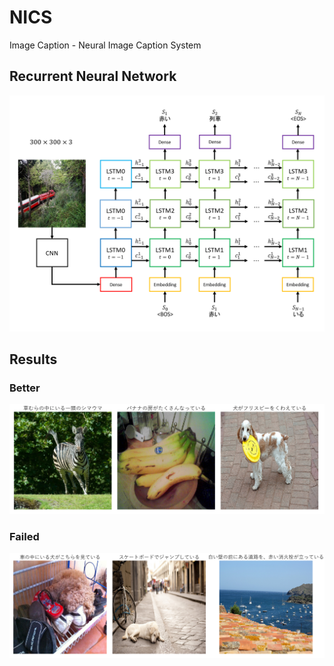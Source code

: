 # NICS

Image Caption - Neural Image Caption System

## Recurrent Neural Network

<img src="nics.png">

## Results

### Better

<img src="nics300x300_better.png">

### Failed

<img src="nics300x300_failed.png">
